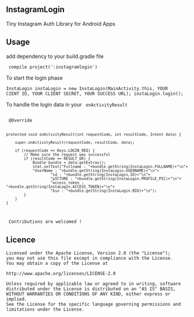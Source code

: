 ## InstagramLogin
Tiny Instagram Auth Library for Android Apps
## Usage

add dependency to your build.gradle file

<code> compile project(':instagramlogin')</code>

To start the login phase

<code>InstaLogin instaLogin = new InstaLogin(MainActivity.this,
                        YOUR CIENT ID,
                        YOUR CLIENT SECRET,
                        YOUR SUCCESS URL);
                instaLogin.login();
                </code>
                
                
To handle the login data in your <code> onActivityResult </code>



<code>
 @Override 
 
    protected void onActivityResult(int requestCode, int resultCode, Intent data) {
    
        super.onActivityResult(requestCode, resultCode, data);
        
        if (requestCode == Keys.LOGIN_REQ) {
            // Make sure the request was successful
            if (resultCode == RESULT_OK) {
                Bundle bundle = data.getExtras();
                stat.setText("Fullname : "+bundle.getString(InstaLogin.FULLNAME)+"\n"+
                "UserName : "+bundle.getString(InstaLogin.USERNAME)+"\n"+
                        "id : "+bundle.getString(InstaLogin.ID)+"\n"+
                        "pICTURE : "+bundle.getString(InstaLogin.PROFILE_PIC)+"\n"+
                        "access_token : "+bundle.getString(InstaLogin.ACCESS_TOKEN)+"\n"+
                        "bıo : "+bundle.getString(InstaLogin.BIO)+"\n");
            }
        }
    }
    
</code>
     
     
     Contributions are welcomed !
Licence
--------------

    Licensed under the Apache License, Version 2.0 (the "License");
    you may not use this file except in compliance with the License.
    You may obtain a copy of the License at

    http://www.apache.org/licenses/LICENSE-2.0

    Unless required by applicable law or agreed to in writing, software
    distributed under the License is distributed on an "AS IS" BASIS,
    WITHOUT WARRANTIES OR CONDITIONS OF ANY KIND, either express or implied.
    See the License for the specific language governing permissions and
    limitations under the License.
